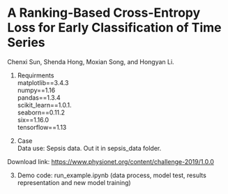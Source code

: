 # A Ranking-Based Cross-Entropy Loss for Early Classification of Time Series

Chenxi Sun, Shenda Hong, Moxian Song, and Hongyan Li.  

1. Requirments  
    matplotlib==3.4.3  
    numpy==1.16  
    pandas==1.3.4   
    scikit_learn==1.0.1.  
    seaborn==0.11.2   
    six==1.16.0   
    tensorflow==1.13        

2. Case   
  Data use: Sepsis data. Out it in sepsis_data folder.              

  Download link:    https://www.physionet.org/content/challenge-2019/1.0.0

3. Demo code: run_example.ipynb (data process, model test, results representation and new model training)       

